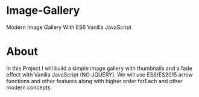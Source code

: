 # Image-Gallery
Modern Image Gallery With ES6 Vanilla JavaScript
# About
In this Project I will build a simple image gallery with thumbnails and a fade effect with Vanilla JavaScript (NO JQUERY). We will use ES6/ES2015 arrow functions and other features along with higher order forEach and other modern concepts.
